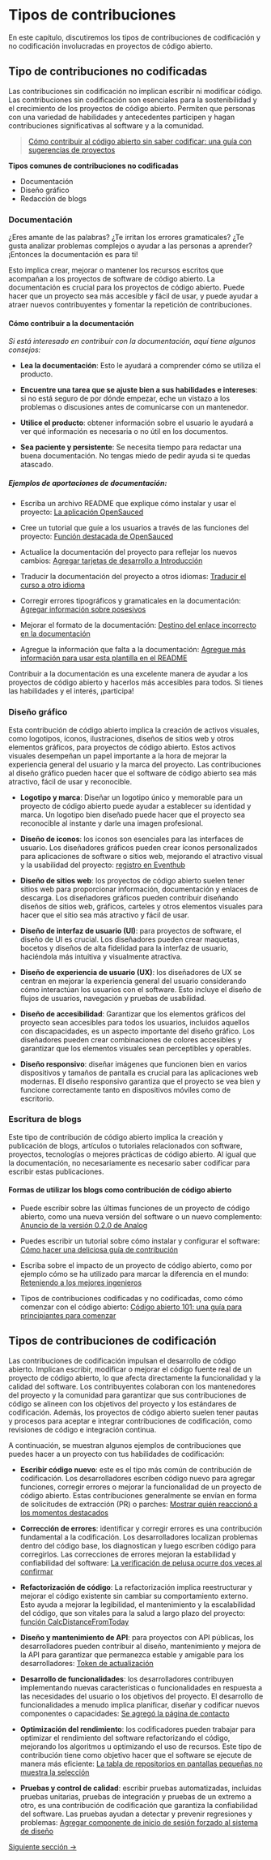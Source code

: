# Tipos de contribuciones

En este capítulo, discutiremos los tipos de contribuciones de codificación y no codificación involucradas en proyectos de código abierto.

## Tipo de contribuciones no codificadas

  Las contribuciones sin codificación no implican escribir ni modificar código. Las contribuciones sin codificación son esenciales para la sostenibilidad y el crecimiento de los proyectos de código abierto. Permiten que personas con una variedad de habilidades y antecedentes participen y hagan contribuciones significativas al software y a la comunidad.

> [Cómo contribuir al código abierto sin saber codificar: una guía con sugerencias de proyectos](https://dev.to/opensauced/how-to-contribute-to-open-source-without-knowing-how-to-code-a-guide-with-project-suggestions-59e5)

**Tipos comunes de contribuciones no codificadas**

  - Documentación
  - Diseño gráfico
  - Redacción de blogs

### Documentación

¿Eres amante de las palabras? ¿Te irritan los errores gramaticales? ¿Te gusta analizar problemas complejos o ayudar a las personas a aprender? ¡Entonces la documentación es para ti!

Esto implica crear, mejorar o mantener los recursos escritos que acompañan a los proyectos de software de código abierto. La documentación es crucial para los proyectos de código abierto. Puede hacer que un proyecto sea más accesible y fácil de usar, y puede ayudar a atraer nuevos contribuyentes y fomentar la repetición de contribuciones.

#### Cómo contribuir a la documentación

*Si está interesado en contribuir con la documentación, aquí tiene algunos consejos:*

- **Lea la documentación**: Esto le ayudará a comprender cómo se utiliza el producto.
  
- **Encuentre una tarea que se ajuste bien a sus habilidades e intereses**: si no está seguro de por dónde empezar, eche un vistazo a los problemas o discusiones antes de comunicarse con un mantenedor.
  
- **Utilice el producto**: obtener información sobre el usuario le ayudará a ver qué información es necesaria o no útil en los documentos.
  
- **Sea paciente y persistente**: Se necesita tiempo para redactar una buena documentación. No tengas miedo de pedir ayuda si te quedas atascado.

##### Ejemplos de aportaciones de documentación:

  - Escriba un archivo README que explique cómo instalar y usar el proyecto: [La aplicación OpenSauced
  ](https://github.com/open-sauced/app/blob/beta/README.md)

  - Cree un tutorial que guíe a los usuarios a través de las funciones del proyecto: [Función destacada de OpenSauced](https://docs.opensauced.pizza/community/highlights/)

  - Actualice la documentación del proyecto para reflejar los nuevos cambios: [Agregar tarjetas de desarrollo a Introducción](https://github.com/open-sauced/docs/issues/156)

  - Traducir la documentación del proyecto a otros idiomas: [Traducir el curso a otro idioma](https://github.com/open-sauced/intro/issues/16)

  - Corregir errores tipográficos y gramaticales en la documentación: [Agregar información sobre posesivos
  ](https://github.com/StyleGuides/WritingStyleGuide/pull/519)

  - Mejorar el formato de la documentación: [Destino del enlace incorrecto en la documentación](https://github.com/open-sauced/docs/pull/144)
    
  - Agregue la información que falta a la documentación: [Agregue más información para usar esta plantilla en el README](https://github.com/open-sauced/100-days-of-oss-template/pull/8)

Contribuir a la documentación es una excelente manera de ayudar a los proyectos de código abierto y hacerlos más accesibles para todos. Si tienes las habilidades y el interés, ¡participa!

### Diseño gráfico

Esta contribución de código abierto implica la creación de activos visuales, como logotipos, íconos, ilustraciones, diseños de sitios web y otros elementos gráficos, para proyectos de código abierto. Estos activos visuales desempeñan un papel importante a la hora de mejorar la experiencia general del usuario y la marca del proyecto. Las contribuciones al diseño gráfico pueden hacer que el software de código abierto sea más atractivo, fácil de usar y reconocible.
 - **Logotipo y marca**: Diseñar un logotipo único y memorable para un proyecto de código abierto puede ayudar a establecer su identidad y marca. Un logotipo bien diseñado puede hacer que el proyecto sea reconocible al instante y darle una imagen profesional.

- **Diseño de iconos**: los iconos son esenciales para las interfaces de usuario. Los diseñadores gráficos pueden crear íconos personalizados para aplicaciones de software o sitios web, mejorando el atractivo visual y la usabilidad del proyecto: [registro en Eventhub](https://github.com/WebXGuild/webx-guild/pull/13)

 - **Diseño de sitios web**: los proyectos de código abierto suelen tener sitios web para proporcionar información, documentación y enlaces de descarga. Los diseñadores gráficos pueden contribuir diseñando diseños de sitios web, gráficos, carteles y otros elementos visuales para hacer que el sitio sea más atractivo y fácil de usar.

- **Diseño de interfaz de usuario (UI)**: para proyectos de software, el diseño de UI es crucial. Los diseñadores pueden crear maquetas, bocetos y diseños de alta fidelidad para la interfaz de usuario, haciéndola más intuitiva y visualmente atractiva.

- **Diseño de experiencia de usuario (UX)**: los diseñadores de UX se centran en mejorar la experiencia general del usuario considerando cómo interactúan los usuarios con el software. Esto incluye el diseño de flujos de usuarios, navegación y pruebas de usabilidad.

- **Diseño de accesibilidad**: Garantizar que los elementos gráficos del proyecto sean accesibles para todos los usuarios, incluidos aquellos con discapacidades, es un aspecto importante del diseño gráfico. Los diseñadores pueden crear combinaciones de colores accesibles y garantizar que los elementos visuales sean perceptibles y operables.

- **Diseño responsivo**: diseñar imágenes que funcionen bien en varios dispositivos y tamaños de pantalla es crucial para las aplicaciones web modernas. El diseño responsivo garantiza que el proyecto se vea bien y funcione correctamente tanto en dispositivos móviles como de escritorio.

### Escritura de blogs

Este tipo de contribución de código abierto implica la creación y publicación de blogs, artículos o tutoriales relacionados con software, proyectos, tecnologías o mejores prácticas de código abierto. Al igual que la documentación, no necesariamente es necesario saber codificar para escribir estas publicaciones.

#### Formas de utilizar los blogs como contribución de código abierto

- Puede escribir sobre las últimas funciones de un proyecto de código abierto, como una nueva versión del software o un nuevo complemento: [Anuncio de la versión 0.2.0 de Analog](https://dev.to/analogjs/announcing-the-020-release-of-analog-aa1)

- Puedes escribir un tutorial sobre cómo instalar y configurar el software: [Cómo hacer una deliciosa guía de contribución](https://dev.to/opensauced/how-to-make-a-delicious-contributing-guide-4bp3 )

- Escriba sobre el impacto de un proyecto de código abierto, como por ejemplo cómo se ha utilizado para marcar la diferencia en el mundo: [Reteniendo a los mejores ingenieros](https://opensauced.pizza/blog/retaining-the-best-engineers )

- Tipos de contribuciones codificadas y no codificadas, como cómo comenzar con el código abierto: [Código abierto 101: una guía para principiantes para comenzar](https://opensauced.pizza/blog/open-source-101-a-beginner's-guide-to-getting-started)

## Tipos de contribuciones de codificación

Las contribuciones de codificación impulsan el desarrollo de código abierto. Implican escribir, modificar o mejorar el código fuente real de un proyecto de código abierto, lo que afecta directamente la funcionalidad y la calidad del software. Los contribuyentes colaboran con los mantenedores del proyecto y la comunidad para garantizar que sus contribuciones de código se alineen con los objetivos del proyecto y los estándares de codificación. Además, los proyectos de código abierto suelen tener pautas y procesos para aceptar e integrar contribuciones de codificación, como revisiones de código e integración continua.

A continuación, se muestran algunos ejemplos de contribuciones que puedes hacer a un proyecto con tus habilidades de codificación:

- **Escribir código nuevo**: este es el tipo más común de contribución de codificación. Los desarrolladores escriben código nuevo para agregar funciones, corregir errores o mejorar la funcionalidad de un proyecto de código abierto. Estas contribuciones generalmente se envían en forma de solicitudes de extracción (PR) o parches: [Mostrar quién reaccionó a los momentos destacados](https://github.com/open-sauced/app/pull/1591)

- **Corrección de errores**: identificar y corregir errores es una contribución fundamental a la codificación. Los desarrolladores localizan problemas dentro del código base, los diagnostican y luego escriben código para corregirlos. Las correcciones de errores mejoran la estabilidad y confiabilidad del software: [La verificación de pelusa ocurre dos veces al confirmar
](https://github.com/open-sauced/app/pull/1635)

- **Refactorización de código**: La refactorización implica reestructurar y mejorar el código existente sin cambiar su comportamiento externo. Esto ayuda a mejorar la legibilidad, el mantenimiento y la escalabilidad del código, que son vitales para la salud a largo plazo del proyecto: [función CalcDistanceFromToday](https://github.com/open-sauced/app/pull/1633)

- **Diseño y mantenimiento de API**: para proyectos con API públicas, los desarrolladores pueden contribuir al diseño, mantenimiento y mejora de la API para garantizar que permanezca estable y amigable para los desarrolladores: [Token de actualización
](https://github.com/IridiumIdentity/iridium/pull/134)

- **Desarrollo de funcionalidades**: los desarrolladores contribuyen implementando nuevas características o funcionalidades en respuesta a las necesidades del usuario o los objetivos del proyecto. El desarrollo de funcionalidades a menudo implica planificar, diseñar y codificar nuevos componentes o capacidades: [Se agregó la página de contacto
](https://github.com/TechIsHiring/techishiring-website/pull/53)

- **Optimización del rendimiento**: los codificadores pueden trabajar para optimizar el rendimiento del software refactorizando el código, mejorando los algoritmos u optimizando el uso de recursos. Este tipo de contribución tiene como objetivo hacer que el software se ejecute de manera más eficiente: [La tabla de repositorios en pantallas pequeñas no muestra la selección](https://github.com/open-sauced/app/pull/1559)

- **Pruebas y control de calidad**: escribir pruebas automatizadas, incluidas pruebas unitarias, pruebas de integración y pruebas de un extremo a otro, es una contribución de codificación que garantiza la confiabilidad del software. Las pruebas ayudan a detectar y prevenir regresiones y problemas: [Agregar componente de inicio de sesión forzado al sistema de diseño](https://github.com/open-sauced/app/pull/1330)

[Siguiente sección ->](08-recursos-adicionales.md)
